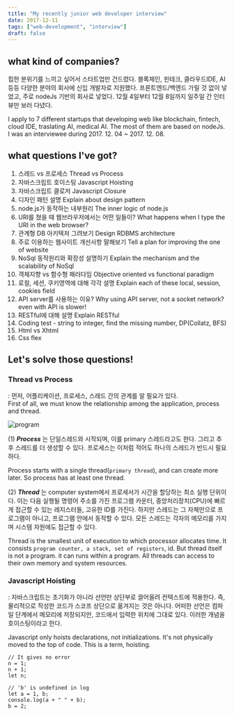 ```yaml
---
title: "My recently junior web developer interview"
date: 2017-12-11
tags: ["web-development", "interview"]
draft: false
---
```


## what kind of companies?
힙한 분위기를 느끼고 싶어서 스타트업만 건드렸다. 블록체인, 핀테크, 클라우드IDE, AI 등등 다양한 분야의 회사에 신입 개발자로 지원했다. 프론트엔드/백엔드 가릴 것 없이 넣었고, 주로 nodeJs 기반의 회사로 넣었다. 12월 4일부터 12월 8일까지 일주일 간 인터뷰만 보러 다녔다.

I apply to 7 different startups that developing web like blockchain, fintech, cloud IDE, traslating AI, medical AI. The most of them are based on nodeJs. I was an interviewee during 2017. 12. 04 ~ 2017. 12. 08.

## what questions I've got?
1. 스레드 vs 프로세스 Thread vs Process
2. 자바스크립트 호이스팅 Javascript Hoisting
3. 자바스크립트 클로저 Javascript Closure
4. 디자인 패턴 설명 Explain about design pattern
5. node.js가 동작하는 내부원리 The inner logic of node.js
6. URI를 쳤을 때 웹브라우저에서는 어떤 일들이? What happens when I type the URI in the web browser?
7. 관계형 DB 아키텍처 그려보기 Design RDBMS architecture
8. 주로 이용하는 웹사이트 개선사항 말해보기 Tell a plan for improving the one of website
9. NoSql 동작원리와 확장성 설명하기 Explain the mechanism and the scalability of NoSql
10. 객체지향 vs 함수형 패러다임 Objective oriented vs functional paradigm
11. 로컬, 세션, 쿠키영역에 대해 각각 설명 Explain each of these local, session, cookies field
12. API server를 사용하는 이유? Why using API server, not a socket network? even with API is slower!
13. RESTful에 대해 설명 Explain RESTful
14. Coding test - string to integer, find the missing number, DP(Collatz, BFS)
15. Html vs Xhtml
16. Css flex

## Let's solve those questions!
### Thread vs Process
: 먼저, 어플리케이션, 프로세스, 스레드 간의 관계를 알 필요가 있다.<br>
First of all, we must know the relationship among the application, process and thread.

![program](http://2.bp.blogspot.com/-iztLs3xTqWU/Wi4sBc3soxI/AAAAAAAABy8/GtHdXcPMizwow61EPnRnkucGj-qzv7QZwCK4BGAYYCw/s1600/processvsthread.png)

(1) ***Process*** 는 단일스레드와 시작되며, 이를 primary 스레드라고도 한다. 그리고 추후 스레드를 더 생성할 수 있다. 프로세스는 이처럼 적어도 하나의 스레드가 반드시 필요하다.

Process starts with a single thread(`primary thread`), and can create more later. So process has at least one thread.

(2) ***Thread*** 는 computer system에서 프로세서가 시간을 할당하는 최소 실행 단위이다. 이는 다음 실행될 명령어 주소를 가진 프로그램 카운터, 중앙처리장치(CPU)에 빠르게 접근할 수 있는 레지스터들, 고유한 ID를 가진다. 하지만 스레드는 그 자체만으로 프로그램이 아니고, 프로그램 안에서 동작할 수 있다. 모든 스레드는 각자의 메모리를 가지며 시스템 자원에도 접근할 수 있다.

Thread is the smallest unit of execution to which processor allocates time. It consists `program counter, a stack, set of registers`, id. But thread itself is not a program. it can runs within a program. All threads can access to their own memory and system resources.


### Javascript Hoisting
: 자바스크립트는 초기화가 아니라 선언만 상단부로 끌어올려 컨텍스트에 적용한다. 즉, 물리적으로 작성한 코드가 스코프 상단으로 옮겨지는 것은 아니다. 어떠한 선언은 컴파일 단계에서 메모리에 저장되지만, 코드에서 입력한 위치에 그대로 있다. 이러한 개념을 호이스팅이라고 한다.

Javascript only hoists declarations, not initializations. It's not physically moved to the top of code. This is a term, hoisting.

```
// It gives no error
n = 1;
n + 1;
let n;

// 'b' is undefined in log
let a = 1, b;
console.log(a + " " + b);
b = 2;
```
